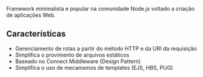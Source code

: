 Framework minimalista e popular na comunidade Node.js voltado a criação de aplicações Web.

## Características
- Gerenciamento de rotas a partir do método HTTP e da URI da requisição
- Simplifica o provimento de arquivos estáticos
- Baseado no Connect Middleware (Design Pattern)
- Simplifica o uso de mecanismos de templates (EJS, HBS, PUG)